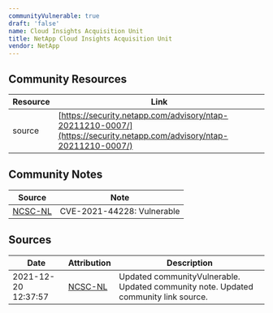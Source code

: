 ```yaml
---
communityVulnerable: true
draft: 'false'
name: Cloud Insights Acquisition Unit
title: NetApp Cloud Insights Acquisition Unit
vendor: NetApp
---
```



## Community Resources
| Resource | Link |
| --- | --- |
| source | [https://security.netapp.com/advisory/ntap-20211210-0007/](https://security.netapp.com/advisory/ntap-20211210-0007/) |

## Community Notes
| Source | Note |
| --- | --- |
| [NCSC-NL](https://github.com/NCSC-NL/log4shell/blob/main/software/README.md) | CVE-2021-44228: Vulnerable </ul> |

## Sources
| Date | Attribution | Description |
| --- | --- | --- |
| 2021-12-20 12:37:57 | [NCSC-NL](https://github.com/NCSC-NL/log4shell/blob/main/software/README.md) | Updated communityVulnerable. Updated community note. Updated community link source.  |
